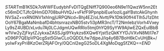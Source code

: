 $START$mB1K5Dk7oWWFEudybhFvDlTQgENiff7Q900eo6N9e11QwzW5nn2Etc56mDCTJfcQHmGD708buHVtQJ+vFkfF9PpnpbiEue1oziLgaYBstcAkGhynhNVSaZ+vxRN0NV1xhIngjURPQNcd+Bhj4EZ/oLNvtt/Pk1Dtk90fH4TIh5J1zDhtOoY67BgaMaNmbafD4bhtsnrazxNB05stv1i3pMR3ncT/T2NmIebzVorh4VxeyLy9sZ4UBD/xLvdu7Aj0LCJdgmUQwRRIo5tmj0hYQ9SyYW9AjlwEZQxEuIBbBw1Vw2yZjFkytZJykxaZASSJgi9Ykykzs6XQw6Yjst5zQkKYYDJVXvN8M/I7e7xD96P7QEIpVPQcgSst5GlwCLoOQDDLfw7djpeJ/Iq4y6B7BoH6kCvUHjBk+/yoIwFxyPri8KzOerZRjAFOry/0QCnl2egG25oDL4XgMoDqgSfZKQ==$END$